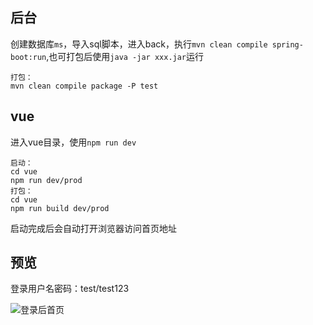 ## 后台

创建数据库`ms`，导入sql脚本，进入back，执行`mvn clean compile spring-boot:run`,也可打包后使用`java -jar xxx.jar`运行

	打包：
	mvn clean compile package -P test

## vue

进入vue目录，使用`npm run dev`

	启动：
	cd vue
	npm run dev/prod
	打包：
	cd vue
	npm run build dev/prod

启动完成后会自动打开浏览器访问首页地址

## 预览
登录用户名密码：test/test123

![登录后首页](https://github.com/k42jc/ms/raw/master/%E8%BF%9B%E5%85%A5%E7%B3%BB%E7%BB%9F%E9%A1%B5%E9%9D%A2.png)
